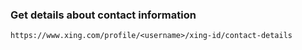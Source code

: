 ### Get details about contact information
```
https://www.xing.com/profile/<username>/xing-id/contact-details
```

